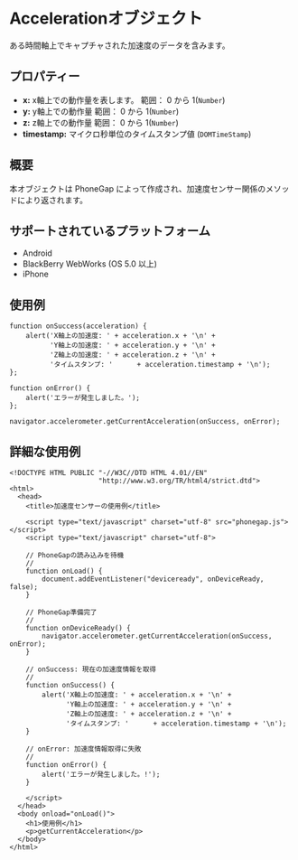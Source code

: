 Accelerationオブジェクト
============

ある時間軸上でキャプチャされた加速度のデータを含みます。

プロパティー
----------

- __x:__ x軸上での動作量を表します。 範囲： 0 から 1(`Number`)
- __y:__ y軸上での動作量 範囲： 0 から 1(`Number`)
- __z:__ z軸上での動作量 範囲： 0 から 1(`Number`)
- __timestamp:__ マイクロ秒単位のタイムスタンプ値 (`DOMTimeStamp`)

概要
-----------

本オブジェクトは PhoneGap によって作成され、加速度センサー関係のメソッドにより返されます。

サポートされているプラットフォーム
-------------------

- Android
- BlackBerry WebWorks (OS 5.0 以上)
- iPhone

使用例
-------------

    function onSuccess(acceleration) {
        alert('X軸上の加速度: ' + acceleration.x + '\n' +
              'Y軸上の加速度: ' + acceleration.y + '\n' +
              'Z軸上の加速度: ' + acceleration.z + '\n' +
              'タイムスタンプ: '      + acceleration.timestamp + '\n');
    };

    function onError() {
        alert('エラーが発生しました。');
    };

    navigator.accelerometer.getCurrentAcceleration(onSuccess, onError);

詳細な使用例
------------

    <!DOCTYPE HTML PUBLIC "-//W3C//DTD HTML 4.01//EN"
                          "http://www.w3.org/TR/html4/strict.dtd">
    <html>
      <head>
        <title>加速度センサーの使用例</title>

        <script type="text/javascript" charset="utf-8" src="phonegap.js"></script>
        <script type="text/javascript" charset="utf-8">

        // PhoneGapの読み込みを待機
        //
        function onLoad() {
            document.addEventListener("deviceready", onDeviceReady, false);
        }

        // PhoneGap準備完了
        //
        function onDeviceReady() {
            navigator.accelerometer.getCurrentAcceleration(onSuccess, onError);
        }

        // onSuccess: 現在の加速度情報を取得
        //
        function onSuccess() {
            alert('X軸上の加速度: ' + acceleration.x + '\n' +
                  'Y軸上の加速度: ' + acceleration.y + '\n' +
                  'Z軸上の加速度: ' + acceleration.z + '\n' +
                  'タイムスタンプ: '      + acceleration.timestamp + '\n');
        }

        // onError: 加速度情報取得に失敗
        //
        function onError() {
            alert('エラーが発生しました。!');
        }

        </script>
      </head>
      <body onload="onLoad()">
        <h1>使用例</h1>
        <p>getCurrentAcceleration</p>
      </body>
    </html>
